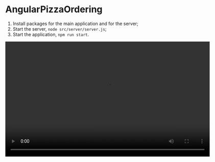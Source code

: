 # AngularPizzaOrdering

1. Install packages for the main application and for the server;
2. Start the server, `node src/server/server.js`;
3. Start the application, `npm run start`.

<video width="640" height="360" controls>
  <source src="demo.mp4" type="video/mp4">
  Your browser does not support the video tag.
</video>
